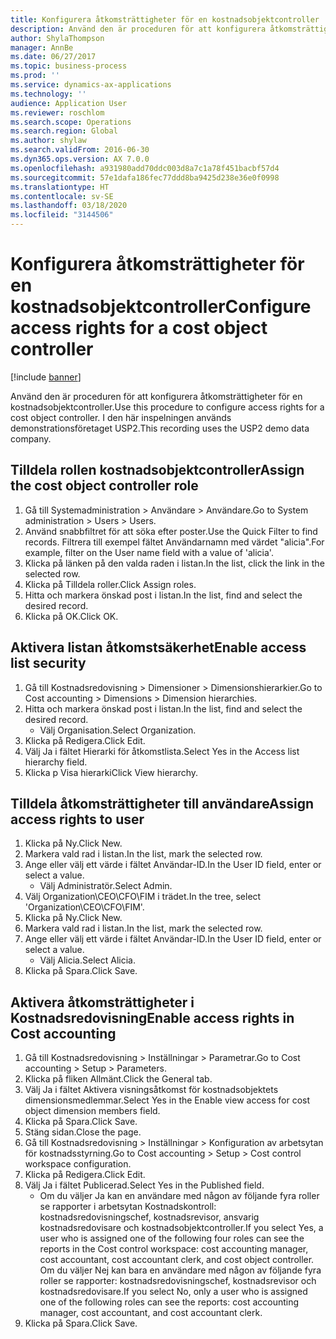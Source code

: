```yaml
---
title: Konfigurera åtkomsträttigheter för en kostnadsobjektcontroller
description: Använd den är proceduren för att konfigurera åtkomsträttigheter för en kostnadsobjektcontroller.
author: ShylaThompson
manager: AnnBe
ms.date: 06/27/2017
ms.topic: business-process
ms.prod: ''
ms.service: dynamics-ax-applications
ms.technology: ''
audience: Application User
ms.reviewer: roschlom
ms.search.scope: Operations
ms.search.region: Global
ms.author: shylaw
ms.search.validFrom: 2016-06-30
ms.dyn365.ops.version: AX 7.0.0
ms.openlocfilehash: a931980add70ddc003d8a7c1a78f451bacbf57d4
ms.sourcegitcommit: 57e1dafa186fec77ddd8ba9425d238e36e0f0998
ms.translationtype: HT
ms.contentlocale: sv-SE
ms.lasthandoff: 03/18/2020
ms.locfileid: "3144506"
---
```

# <a name="configure-access-rights-for-a-cost-object-controller"></a><span data-ttu-id="94c4b-103">Konfigurera åtkomsträttigheter för en kostnadsobjektcontroller</span><span class="sxs-lookup"><span data-stu-id="94c4b-103">Configure access rights for a cost object controller</span></span>

[!include [banner](../../includes/banner.md)]

<span data-ttu-id="94c4b-104">Använd den är proceduren för att konfigurera åtkomsträttigheter för en kostnadsobjektcontroller.</span><span class="sxs-lookup"><span data-stu-id="94c4b-104">Use this procedure to configure access rights for a cost object controller.</span></span> <span data-ttu-id="94c4b-105">I den här inspelningen används demonstrationsföretaget USP2.</span><span class="sxs-lookup"><span data-stu-id="94c4b-105">This recording uses the USP2 demo data company.</span></span>


## <a name="assign-the-cost-object-controller-role"></a><span data-ttu-id="94c4b-106">Tilldela rollen kostnadsobjektcontroller</span><span class="sxs-lookup"><span data-stu-id="94c4b-106">Assign the cost object controller role</span></span>
1. <span data-ttu-id="94c4b-107">Gå till Systemadministration > Användare > Användare.</span><span class="sxs-lookup"><span data-stu-id="94c4b-107">Go to System administration > Users > Users.</span></span>
2. <span data-ttu-id="94c4b-108">Använd snabbfiltret för att söka efter poster.</span><span class="sxs-lookup"><span data-stu-id="94c4b-108">Use the Quick Filter to find records.</span></span> <span data-ttu-id="94c4b-109">Filtrera till exempel fältet Användarnamn med värdet "alicia".</span><span class="sxs-lookup"><span data-stu-id="94c4b-109">For example, filter on the User name field with a value of 'alicia'.</span></span>
3. <span data-ttu-id="94c4b-110">Klicka på länken på den valda raden i listan.</span><span class="sxs-lookup"><span data-stu-id="94c4b-110">In the list, click the link in the selected row.</span></span>
4. <span data-ttu-id="94c4b-111">Klicka på Tilldela roller.</span><span class="sxs-lookup"><span data-stu-id="94c4b-111">Click Assign roles.</span></span>
5. <span data-ttu-id="94c4b-112">Hitta och markera önskad post i listan.</span><span class="sxs-lookup"><span data-stu-id="94c4b-112">In the list, find and select the desired record.</span></span>
6. <span data-ttu-id="94c4b-113">Klicka på OK.</span><span class="sxs-lookup"><span data-stu-id="94c4b-113">Click OK.</span></span>

## <a name="enable-access-list-security"></a><span data-ttu-id="94c4b-114">Aktivera listan åtkomstsäkerhet</span><span class="sxs-lookup"><span data-stu-id="94c4b-114">Enable access list security</span></span>
1. <span data-ttu-id="94c4b-115">Gå till Kostnadsredovisning > Dimensioner > Dimensionshierarkier.</span><span class="sxs-lookup"><span data-stu-id="94c4b-115">Go to Cost accounting > Dimensions > Dimension hierarchies.</span></span>
2. <span data-ttu-id="94c4b-116">Hitta och markera önskad post i listan.</span><span class="sxs-lookup"><span data-stu-id="94c4b-116">In the list, find and select the desired record.</span></span>
    * <span data-ttu-id="94c4b-117">Välj Organisation.</span><span class="sxs-lookup"><span data-stu-id="94c4b-117">Select Organization.</span></span>  
3. <span data-ttu-id="94c4b-118">Klicka på Redigera.</span><span class="sxs-lookup"><span data-stu-id="94c4b-118">Click Edit.</span></span>
4. <span data-ttu-id="94c4b-119">Välj Ja i fältet Hierarki för åtkomstlista.</span><span class="sxs-lookup"><span data-stu-id="94c4b-119">Select Yes in the Access list hierarchy field.</span></span>
5. <span data-ttu-id="94c4b-120">Klicka p Visa hierarki</span><span class="sxs-lookup"><span data-stu-id="94c4b-120">Click View hierarchy.</span></span>

## <a name="assign-access-rights-to-user"></a><span data-ttu-id="94c4b-121">Tilldela åtkomsträttigheter till användare</span><span class="sxs-lookup"><span data-stu-id="94c4b-121">Assign access rights to user</span></span>
1. <span data-ttu-id="94c4b-122">Klicka på Ny.</span><span class="sxs-lookup"><span data-stu-id="94c4b-122">Click New.</span></span>
2. <span data-ttu-id="94c4b-123">Markera vald rad i listan.</span><span class="sxs-lookup"><span data-stu-id="94c4b-123">In the list, mark the selected row.</span></span>
3. <span data-ttu-id="94c4b-124">Ange eller välj ett värde i fältet Användar-ID.</span><span class="sxs-lookup"><span data-stu-id="94c4b-124">In the User ID field, enter or select a value.</span></span>
    * <span data-ttu-id="94c4b-125">Välj Administratör.</span><span class="sxs-lookup"><span data-stu-id="94c4b-125">Select Admin.</span></span>  
4. <span data-ttu-id="94c4b-126">Välj Organization\CEO\CFO\FIM i trädet.</span><span class="sxs-lookup"><span data-stu-id="94c4b-126">In the tree, select 'Organization\CEO\CFO\FIM'.</span></span>
5. <span data-ttu-id="94c4b-127">Klicka på Ny.</span><span class="sxs-lookup"><span data-stu-id="94c4b-127">Click New.</span></span>
6. <span data-ttu-id="94c4b-128">Markera vald rad i listan.</span><span class="sxs-lookup"><span data-stu-id="94c4b-128">In the list, mark the selected row.</span></span>
7. <span data-ttu-id="94c4b-129">Ange eller välj ett värde i fältet Användar-ID.</span><span class="sxs-lookup"><span data-stu-id="94c4b-129">In the User ID field, enter or select a value.</span></span>
    * <span data-ttu-id="94c4b-130">Välj Alicia.</span><span class="sxs-lookup"><span data-stu-id="94c4b-130">Select Alicia.</span></span>  
8. <span data-ttu-id="94c4b-131">Klicka på Spara.</span><span class="sxs-lookup"><span data-stu-id="94c4b-131">Click Save.</span></span>

## <a name="enable-access-rights-in-cost-accounting"></a><span data-ttu-id="94c4b-132">Aktivera åtkomsträttigheter i Kostnadsredovisning</span><span class="sxs-lookup"><span data-stu-id="94c4b-132">Enable access rights in Cost accounting</span></span>
1. <span data-ttu-id="94c4b-133">Gå till Kostnadsredovisning > Inställningar > Parametrar.</span><span class="sxs-lookup"><span data-stu-id="94c4b-133">Go to Cost accounting > Setup > Parameters.</span></span>
2. <span data-ttu-id="94c4b-134">Klicka på fliken Allmänt.</span><span class="sxs-lookup"><span data-stu-id="94c4b-134">Click the General tab.</span></span>
3. <span data-ttu-id="94c4b-135">Välj Ja i fältet Aktivera visningsåtkomst för kostnadsobjektets dimensionsmedlemmar.</span><span class="sxs-lookup"><span data-stu-id="94c4b-135">Select Yes in the Enable view access for cost object dimension members field.</span></span>
4. <span data-ttu-id="94c4b-136">Klicka på Spara.</span><span class="sxs-lookup"><span data-stu-id="94c4b-136">Click Save.</span></span>
5. <span data-ttu-id="94c4b-137">Stäng sidan.</span><span class="sxs-lookup"><span data-stu-id="94c4b-137">Close the page.</span></span>
6. <span data-ttu-id="94c4b-138">Gå till Kostnadsredovisning > Inställningar > Konfiguration av arbetsytan för kostnadsstyrning.</span><span class="sxs-lookup"><span data-stu-id="94c4b-138">Go to Cost accounting > Setup > Cost control workspace configuration.</span></span>
7. <span data-ttu-id="94c4b-139">Klicka på Redigera.</span><span class="sxs-lookup"><span data-stu-id="94c4b-139">Click Edit.</span></span>
8. <span data-ttu-id="94c4b-140">Välj Ja i fältet Publicerad.</span><span class="sxs-lookup"><span data-stu-id="94c4b-140">Select Yes in the Published field.</span></span>
    * <span data-ttu-id="94c4b-141">Om du väljer Ja kan en användare med någon av följande fyra roller se rapporter i arbetsytan Kostnadskontroll: kostnadsredovisningschef, kostnadsrevisor, ansvarig kostnadsredovisare och kostnadsobjektcontroller.</span><span class="sxs-lookup"><span data-stu-id="94c4b-141">If you select Yes, a user who is assigned one of the following four roles can see the reports in the Cost control workspace: cost accounting manager, cost accountant, cost accountant clerk, and cost object controller.</span></span> <span data-ttu-id="94c4b-142">Om du väljer Nej kan bara en användare med någon av följande fyra roller se rapporter: kostnadsredovisningschef, kostnadsrevisor och kostnadsredovisare.</span><span class="sxs-lookup"><span data-stu-id="94c4b-142">If you select No, only a user who is assigned one of the following roles can see the reports: cost accounting manager, cost accountant, and cost accountant clerk.</span></span>    
9. <span data-ttu-id="94c4b-143">Klicka på Spara.</span><span class="sxs-lookup"><span data-stu-id="94c4b-143">Click Save.</span></span>

